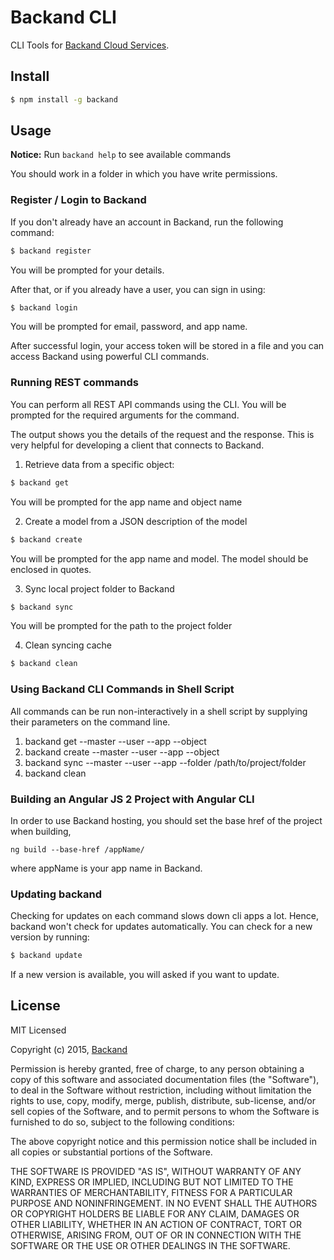 # Backand CLI

CLI Tools for [Backand Cloud Services](http://backand.com).

## Install

```sh
$ npm install -g backand
```

## Usage

**Notice:** Run ```backand help``` to see available commands

You should work in a folder in which you have write permissions.

### Register / Login to Backand

If you don't already have an account in Backand, run the following command:

```sh
$ backand register
```

You will be prompted for your details.

After that, or if you already have a user, you can sign in using:

```sh
$ backand login
```
You will be prompted for email, password, and app name.

After successful login, your access token will be stored in a file and you can access Backand using powerful CLI commands.

### Running REST commands

You can perform all REST API commands using the CLI.
You will be prompted for the required arguments for the command.

The output shows you the details of the request and the response.
This is very helpful for developing a client that connects to Backand.

1. Retrieve data from a specific object:
```sh
$ backand get 
```

You will be prompted for the app name and object name

2. Create a model from a JSON description of the model
```sh
$ backand create
```

You will be prompted for the app name and model. The model should be enclosed in quotes.

3. Sync local project folder to Backand
```sh
$ backand sync 
```

You will be prompted for the path to the project folder


4. Clean syncing cache 
```sh
$ backand clean
```

### Using Backand CLI Commands in Shell Script

All commands can be run non-interactively in a shell script by supplying their parameters on the command line.

1. backand get --master <masterapptoken> --user <userapptoken> --app <appName> --object <objectName>
2. backand create --master <masterapptoken> --user <userapptoken>  --app <appName> --object <objectjson>
3. backand sync --master <masterapptoken> --user <userapptoken>  --app <appName> --folder /path/to/project/folder
4. backand clean 

### Building an Angular JS 2 Project with Angular CLI

In order to use Backand hosting, you should set the base href of the project when building, 

    ng build --base-href /appName/

where appName is your app name in Backand.

### Updating backand

Checking for updates on each command slows down cli apps a lot. Hence, backand won't check for updates automatically.
You can check for a new version by running:

```sh
$ backand update
```

If a new version is available, you will asked if you want to update.

## License

MIT Licensed

Copyright (c) 2015, [Backand](http://backand.com)

Permission is hereby granted, free of charge, to any person obtaining a copy of this software and associated
documentation files (the "Software"), to deal in the Software without restriction, including without limitation the
rights to use, copy, modify, merge, publish, distribute, sub-license, and/or sell copies of the Software, and to
permit persons to whom the Software is furnished to do so, subject to the following conditions:

The above copyright notice and this permission notice shall be included in all copies or substantial portions of the
Software.

THE SOFTWARE IS PROVIDED "AS IS", WITHOUT WARRANTY OF ANY KIND, EXPRESS OR IMPLIED, INCLUDING BUT NOT LIMITED TO THE
WARRANTIES OF MERCHANTABILITY, FITNESS FOR A PARTICULAR PURPOSE AND NONINFRINGEMENT. IN NO EVENT SHALL THE AUTHORS OR
COPYRIGHT HOLDERS BE LIABLE FOR ANY CLAIM, DAMAGES OR OTHER LIABILITY, WHETHER IN AN ACTION OF CONTRACT, TORT OR
OTHERWISE, ARISING FROM, OUT OF OR IN CONNECTION WITH THE SOFTWARE OR THE USE OR OTHER DEALINGS IN THE SOFTWARE.
